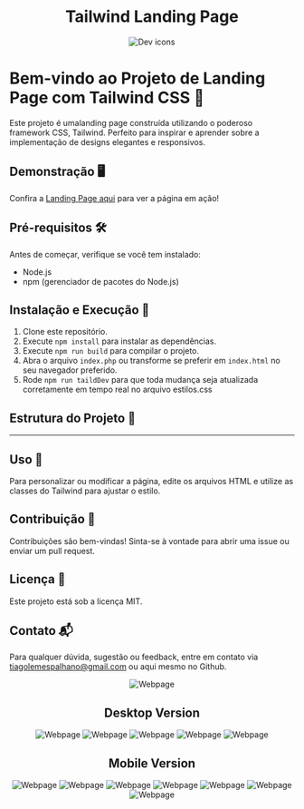 <h1 align="center">Tailwind Landing Page</h1>

<p align="center">
  <img src="https://skillicons.dev/icons?i=tailwind" alt="Dev icons" />
</p>


# Bem-vindo ao Projeto de Landing Page com Tailwind CSS 🚀

Este projeto é umalanding page construída utilizando o poderoso framework CSS, Tailwind. Perfeito para inspirar e aprender sobre a implementação de designs elegantes e responsivos.

## Demonstração 🖥️

Confira a [Landing Page aqui](https://cupcakesoft.com/projetos/tailwind_landing) para ver a página em ação!

## Pré-requisitos 🛠️

Antes de começar, verifique se você tem instalado:

- Node.js
- npm (gerenciador de pacotes do Node.js)

## Instalação e Execução 🚀

1. Clone este repositório.
2. Execute `npm install` para instalar as dependências.
3. Execute `npm run build` para compilar o projeto.
4. Abra o arquivo `index.php` ou transforme se preferir em `index.html` no seu navegador preferido.
5. Rode `npm run taildDev` para que toda mudança seja atualizada corretamente em tempo real no arquivo estilos.css

## Estrutura do Projeto 📁


<hr>


## Uso 🚦

Para personalizar ou modificar a página, edite os arquivos HTML e utilize as classes do Tailwind para ajustar o estilo.

## Contribuição 🤝

Contribuições são bem-vindas! Sinta-se à vontade para abrir uma issue ou enviar um pull request.


## Licença 📝

Este projeto está sob a licença MIT. 

## Contato 📬

Para qualquer dúvida, sugestão ou feedback, entre em contato via tiagolemespalhano@gmail.com ou aqui mesmo no Github.


<p align="center">
  <img src="1.gif" alt="Webpage" />  
</p>

<h2 align="center">Desktop Version</h2>  
<p align="center">  
  <img src="11.png" alt="Webpage" />
  <img src="12.png" alt="Webpage" />
  <img src="13.png" alt="Webpage" />
  <img src="14.png" alt="Webpage" />
  <img src="15.png" alt="Webpage" />
</p>

<h2 align="center">Mobile Version</h2>  
<p align="center">
  <img src="1.png" alt="Webpage" />
  <img src="2.png" alt="Webpage" />
  <img src="3.png" alt="Webpage" />
  <img src="4.png" alt="Webpage" />
  <img src="5.png" alt="Webpage" />
  <img src="6.png" alt="Webpage" />
  <img src="7.png" alt="Webpage" />
</p>
